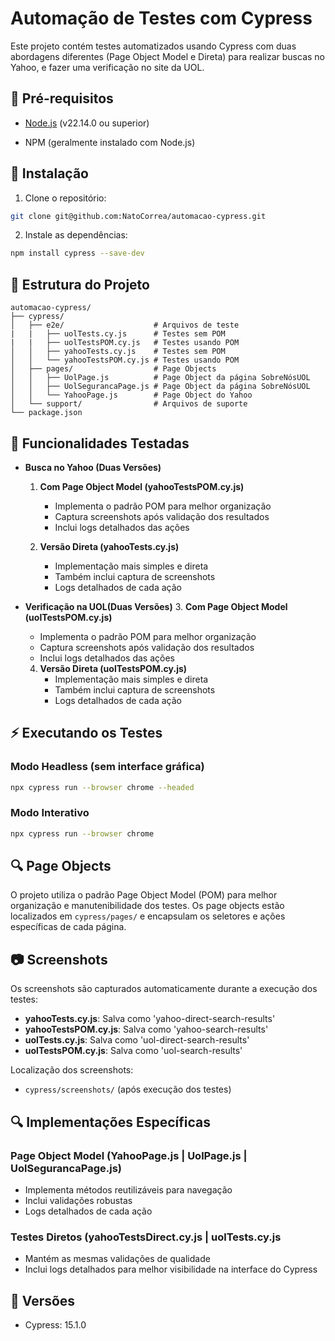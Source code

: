 # Automação de Testes com Cypress

Este projeto contém testes automatizados usando Cypress com duas abordagens diferentes (Page Object Model e Direta) para realizar buscas no Yahoo, e fazer uma verificação no site da UOL.

## 🔧 Pré-requisitos

- [Node.js](https://nodejs.org/) (v22.14.0 ou superior)

- NPM (geralmente instalado com Node.js)

## 🚀 Instalação

1. Clone o repositório:
```bash
git clone git@github.com:NatoCorrea/automacao-cypress.git
```

2. Instale as dependências:
```bash
npm install cypress --save-dev
```

## 📁 Estrutura do Projeto

```
automacao-cypress/
├── cypress/
│   ├── e2e/                    # Arquivos de teste
|   |   ├── uolTests.cy.js      # Testes sem POM
|   |   ├── uolTestsPOM.cy.js   # Testes usando POM
│   │   ├── yahooTests.cy.js    # Testes sem POM
│   │   └── yahooTestsPOM.cy.js # Testes usando POM
│   ├── pages/                  # Page Objects
│   │   ├── UolPage.js          # Page Object da página SobreNósUOL
│   │   ├── UolSegurancaPage.js # Page Object da página SobreNósUOL
│   │   └── YahooPage.js        # Page Object do Yahoo
│   └── support/                # Arquivos de suporte
└── package.json
```

## 🎯 Funcionalidades Testadas

- **Busca no Yahoo (Duas Versões)**
  1. **Com Page Object Model (yahooTestsPOM.cy.js)**
     - Implementa o padrão POM para melhor organização
     - Captura screenshots após validação dos resultados
     - Inclui logs detalhados das ações
  
  2. **Versão Direta (yahooTests.cy.js)**
     - Implementação mais simples e direta
     - Também inclui captura de screenshots
     - Logs detalhados de cada ação

- **Verificação na UOL(Duas Versões)**
  3. **Com Page Object Model (uolTestsPOM.cy.js)**
     - Implementa o padrão POM para melhor organização
     - Captura screenshots após validação dos resultados
     - Inclui logs detalhados das ações
  
  4. **Versão Direta (uolTestsPOM.cy.js)**
     - Implementação mais simples e direta
     - Também inclui captura de screenshots
     - Logs detalhados de cada ação

## ⚡ Executando os Testes

### Modo Headless (sem interface gráfica)
```bash
npx cypress run --browser chrome --headed
```

### Modo Interativo
```bash
npx cypress run --browser chrome
```

## 🔍 Page Objects

O projeto utiliza o padrão Page Object Model (POM) para melhor organização e manutenibilidade dos testes. Os page objects estão localizados em `cypress/pages/` e encapsulam os seletores e ações específicas de cada página.

## 📷 Screenshots

Os screenshots são capturados automaticamente durante a execução dos testes:
- **yahooTests.cy.js**: Salva como 'yahoo-direct-search-results'
- **yahooTestsPOM.cy.js**: Salva como 'yahoo-search-results'
- **uolTests.cy.js**: Salva como 'uol-direct-search-results'
- **uolTestsPOM.cy.js**: Salva como 'uol-search-results'

Localização dos screenshots:
- `cypress/screenshots/` (após execução dos testes)


## 🔍 Implementações Específicas

### Page Object Model (YahooPage.js | UolPage.js | UolSegurancaPage.js)
- Implementa métodos reutilizáveis para navegação
- Inclui validações robustas
- Logs detalhados de cada ação

### Testes Diretos (yahooTestsDirect.cy.js | uolTests.cy.js
- Mantém as mesmas validações de qualidade
- Inclui logs detalhados para melhor visibilidade na interface do Cypress

## 📌 Versões

- Cypress: 15.1.0
